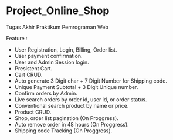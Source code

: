 # Project_Online_Shop
Tugas Akhir Praktikum Pemrograman Web

Feature :
- User Registration, Login, Billing, Order list.
- User payment confirmation.
- User and Admin Session login.
- Presistent Cart.
- Cart CRUD.
- Auto generate 3 Digit char + 7 Digit Number for Shipping code.
- Unique Payment Subtotal + 3 Digit Unique number.
- Confirm orders by Admin.
- Live search orders by order id, user id, or order status.
- Conventional search product by name or price.
- Product CRUD.
- Shop, order list pagination (On Proggress).
- Auto remove order in 48 hours (On Proggress).
- Shipping code Tracking (On Proggress).
